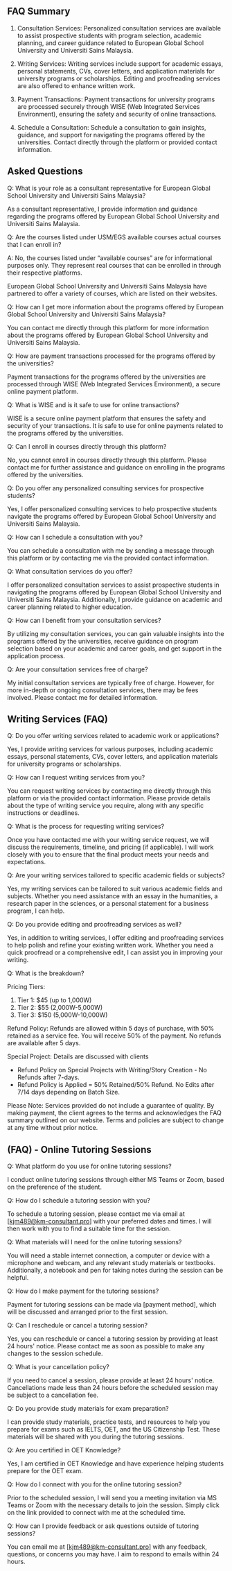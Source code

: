 ## FAQ Summary

1. Consultation Services: 
Personalized consultation services are available to assist prospective students with program selection, academic planning, and career guidance related to European Global School University and Universiti Sains Malaysia.

2. Writing Services: 
Writing services include support for academic essays, personal statements, CVs, cover letters, and application materials for university programs or scholarships. Editing and proofreading services are also offered to enhance written work.

3. Payment Transactions: 
Payment transactions for university programs are processed securely through WISE (Web Integrated Services Environment), ensuring the safety and security of online transactions.

4. Schedule a Consultation: 
Schedule a consultation to gain insights, guidance, and support for navigating the programs offered by the universities. Contact directly through the platform or provided contact information.


## Asked Questions

Q: What is your role as a consultant representative for European Global School University and Universiti Sains Malaysia?

As a consultant representative, I provide information and guidance regarding the programs offered by European Global School University and Universiti Sains Malaysia.

Q: Are the courses listed under USM/EGS available courses actual courses that I can enroll in?

A: No, the courses listed under “available courses” are for informational purposes only. They represent real courses that can be enrolled in through their respective platforms.

European Global School University and Universiti Sains Malaysia have partnered to offer a variety of courses, which are listed on their websites.

Q: How can I get more information about the programs offered by European Global School University and Universiti Sains Malaysia?

You can contact me directly through this platform for more information about the programs offered by European Global School University and Universiti Sains Malaysia.

Q: How are payment transactions processed for the programs offered by the universities?

Payment transactions for the programs offered by the universities are processed through WISE (Web Integrated Services Environment), a secure online payment platform.

Q: What is WISE and is it safe to use for online transactions?

WISE is a secure online payment platform that ensures the safety and security of your transactions. It is safe to use for online payments related to the programs offered by the universities.

Q: Can I enroll in courses directly through this platform?

No, you cannot enroll in courses directly through this platform. Please contact me for further assistance and guidance on enrolling in the programs offered by the universities.

Q: Do you offer any personalized consulting services for prospective students?

Yes, I offer personalized consulting services to help prospective students navigate the programs offered by European Global School University and Universiti Sains Malaysia.

Q: How can I schedule a consultation with you?

You can schedule a consultation with me by sending a message through this platform or by contacting  me via the provided contact information.

Q: What consultation services do you offer?

I offer personalized consultation services to assist prospective students in navigating the programs offered by European Global School University and Universiti Sains Malaysia. Additionally, I provide guidance on academic and career planning related to higher education.

Q: How can I benefit from your consultation services?

By utilizing my consultation services, you can gain valuable insights into the programs offered by the universities, receive guidance on program selection based on your academic and career goals, and get support in the application process.

Q: Are your consultation services free of charge?

My initial consultation services are typically free of charge. However, for more in-depth or ongoing consultation services, there may be fees involved. Please contact me for detailed information.

 

## Writing Services (FAQ)

Q: Do you offer writing services related to academic work or applications?

Yes, I provide writing services for various purposes, including academic essays, personal statements, CVs, cover letters, and application materials for university programs or scholarships.

Q: How can I request writing services from you?

You can request writing services by contacting me directly through this platform or via the provided contact information. Please provide details about the type of writing service you require, along with any specific instructions or deadlines.

Q: What is the process for requesting writing services?

Once you have contacted me with your writing service request, we will discuss the requirements, timeline, and pricing (if applicable). I will work closely with you to ensure that the final product meets your needs and expectations.

Q: Are your writing services tailored to specific academic fields or subjects?

Yes, my writing services can be tailored to suit various academic fields and subjects. Whether you need assistance with an essay in the humanities, a research paper in the sciences, or a personal statement for a business program, I can help.

Q: Do you provide editing and proofreading services as well?

Yes, in addition to writing services, I offer editing and proofreading services to help polish and refine your existing written work. Whether you need a quick proofread or a comprehensive edit, I can assist you in improving your writing.

Q: What is the breakdown?

Pricing Tiers:
1. Tier 1: $45 (up to 1,000W)
2. Tier 2: $55 (2,000W-5,000W)
3. Tier 3: $150 (5,000W-10,000W)

Refund Policy:
Refunds are allowed within 5 days of purchase, with 50% retained as a service fee. You will receive 50% of the payment.
No refunds are available after 5 days.

Special Project: Details are discussed with clients 
- Refund Policy on Special Projects with Writing/Story Creation - No Refunds after 7-days.
- Refund Policy is Applied = 50% Retained/50% Refund. No Edits after 7/14 days depending on Batch Size. 

Please Note: Services provided do not include a guarantee of quality. By making
payment, the client agrees to the terms and acknowledges the FAQ summary
outlined on our website. Terms and policies are subject to change at any time
without prior notice.


 

## (FAQ) - Online Tutoring Sessions

Q: What platform do you use for online tutoring sessions?

I conduct online tutoring sessions through either MS Teams or Zoom, based on the preference of the student.

Q: How do I schedule a tutoring session with you?

To schedule a tutoring session, please contact me via email at [kjm489@km-consultant.pro] with your preferred dates and times. I will then work with you to find a suitable time for the session.

Q: What materials will I need for the online tutoring sessions?

You will need a stable internet connection, a computer or device with a microphone and webcam, and any relevant study materials or textbooks. Additionally, a notebook and pen for taking notes during the session can be helpful.

Q: How do I make payment for the tutoring sessions?

Payment for tutoring sessions can be made via [payment method], which will be discussed and arranged prior to the first session.

Q: Can I reschedule or cancel a tutoring session?

Yes, you can reschedule or cancel a tutoring session by providing at least 24 hours' notice. Please contact me as soon as possible to make any changes to the session schedule.

Q: What is your cancellation policy?

If you need to cancel a session, please provide at least 24 hours' notice. Cancellations made less than 24 hours before the scheduled session may be subject to a cancellation fee.

Q: Do you provide study materials for exam preparation?

I can provide study materials, practice tests, and resources to help you prepare for exams such as IELTS, OET, and the US Citizenship Test. These materials will be shared with you during the tutoring sessions.

Q: Are you certified in OET Knowledge?

Yes, I am certified in OET Knowledge and have experience helping students prepare for the OET exam.

Q: How do I connect with you for the online tutoring session?

Prior to the scheduled session, I will send you a meeting invitation via MS Teams or Zoom with the necessary details to join the session. Simply click on the link provided to connect with me at the scheduled time.

Q: How can I provide feedback or ask questions outside of tutoring sessions?

You can email me at [kjm489@km-consultant.pro] with any feedback, questions, or concerns you may have. I aim to respond to emails within 24 hours.


